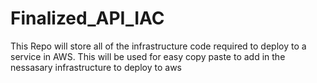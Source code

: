 # Finalized_API_IAC
This Repo will store all of the infrastructure code required to deploy to a service in AWS. This will be used for easy copy paste to add in the nessasary infrastructure to deploy to aws
